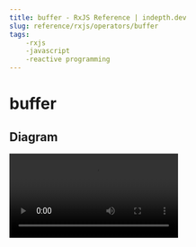 ```yaml
---
title: buffer - RxJS Reference | indepth.dev
slug: reference/rxjs/operators/buffer
tags:
    -rxjs 
    -javascript 
    -reactive programming
---
```


# buffer

## Diagram

<video>
    <source src="https://images.indepth.dev/references/rxjs/buffer.mp4" type="video/mp4">
</video>
